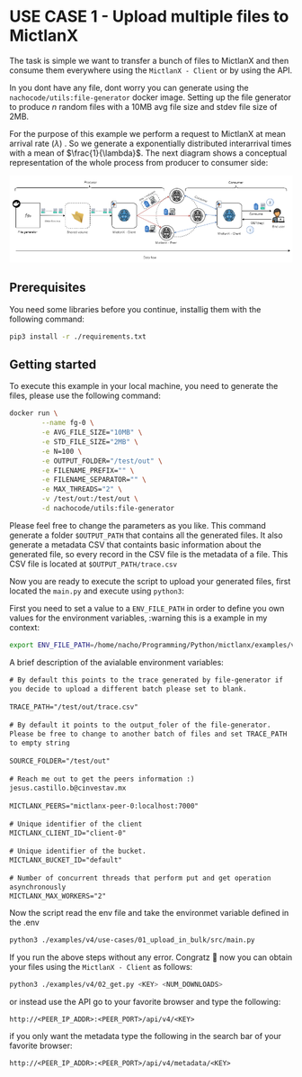# USE CASE 1 - Upload multiple files to MictlanX
The task is simple we want to transfer a bunch of files to MictlanX and then consume them everywhere using the ```MictlanX - Client``` or by using the API.

In you dont have any file, dont worry you can generate using the ```nachocode/utils:file-generator``` docker image. Setting up the file generator to produce $n$ random files with a 10MB avg file size and stdev file size of 2MB. 

For the purpose of this example we perform a request to MictlanX at mean arrival rate ($\lambda$) . So we generate a exponentially distributed interarrival times with a mean of $\frac{1}{\lambda}$. The next diagram shows a conceptual representation of the whole process from producer to consumer side:  

<div align=center>
<a href="https://test.pypi.org/project/mictlanx/"><img src="./assets/example.png" alt="build - 0.0.33"></a>
</div>

## Prerequisites
You need some libraries before you continue, installig them with the following command:
```bash
pip3 install -r ./requirements.txt
```

## Getting started
To execute this example in your local machine, you need to generate the files, please use the following command: 
```sh
docker run \
        --name fg-0 \
        -e AVG_FILE_SIZE="10MB" \
        -e STD_FILE_SIZE="2MB" \
        -e N=100 \
        -e OUTPUT_FOLDER="/test/out" \
        -e FILENAME_PREFIX="" \
        -e FILENAME_SEPARATOR="" \
        -e MAX_THREADS="2" \
        -v /test/out:/test/out \
        -d nachocode/utils:file-generator
```
Please feel free to change the parameters as you like. This command generate a folder ```$OUTPUT_PATH``` that contains all the generated files. It also generate a metadata CSV that containts basic information about the generated file, so every record in the CSV file is the metadata of a file. This CSV file is located at ```$OUTPUT_PATH/trace.csv```

Now you are ready to execute the script to upload your generated files, first located the ```main.py``` and execute using ```python3```:

First you need to set a value to a ```ENV_FILE_PATH``` in order to define you own values for the environment variables, :warning this is a example in my context:
```sh
export ENV_FILE_PATH=/home/nacho/Programming/Python/mictlanx/examples/v4/use-cases/01_upload_in_bulk/.env
```

A brief description of the avialable environment variables:
```
# By default this points to the trace generated by file-generator if you decide to upload a different batch please set to blank. 

TRACE_PATH="/test/out/trace.csv"

# By default it points to the output_foler of the file-generator. Please be free to change to another batch of files and set TRACE_PATH to empty string

SOURCE_FOLDER="/test/out"

# Reach me out to get the peers information :) jesus.castillo.b@cinvestav.mx

MICTLANX_PEERS="mictlanx-peer-0:localhost:7000"

# Unique identifier of the client
MICTLANX_CLIENT_ID="client-0"

# Unique identifier of the bucket.
MICTLANX_BUCKET_ID="default"

# Number of concurrent threads that perform put and get operation asynchronously
MICTLANX_MAX_WORKERS="2"
```
Now the script read the env file and take the environmet variable defined in the .env

```sh
python3 ./examples/v4/use-cases/01_upload_in_bulk/src/main.py
```



If you run the above steps without any error. Congratz :tada: now you can obtain your files using the ```MictlanX - Client``` as follows:
```bash
python3 ./examples/v4/02_get.py <KEY> <NUM_DOWNLOADS> 
```

or instead use the API go to your favorite browser and type the following:
```
http://<PEER_IP_ADDR>:<PEER_PORT>/api/v4/<KEY>
```

if you only want the metadata type the following in the search bar of your favorite browser:
```
http://<PEER_IP_ADDR>:<PEER_PORT>/api/v4/metadata/<KEY>
```
